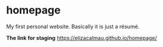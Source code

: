 # homepage

My first personal website. Basically it is just a résumé.

**The link for staging**
https://elizacalmau.github.io/homepage/
